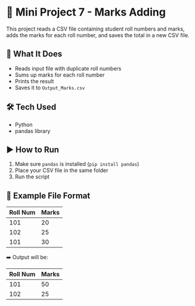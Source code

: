 # 🧮 Mini Project 7 - Marks Adding

This project reads a CSV file containing student roll numbers and marks, adds the marks for each roll number, and saves the total in a new CSV file.

## 📌 What It Does
- Reads input file with duplicate roll numbers
- Sums up marks for each roll number
- Prints the result
- Saves it to `Output_Marks.csv`

## 🛠️ Tech Used
- Python
- pandas library

## ▶️ How to Run
1. Make sure `pandas` is installed (`pip install pandas`)
2. Place your CSV file in the same folder
3. Run the script

## 📁 Example File Format

| Roll Num | Marks |
|----------|--------|
| 101      | 20     |
| 102      | 25     |
| 101      | 30     |

➡️ Output will be:

| Roll Num | Marks |
|----------|--------|
| 101      | 50     |
| 102      | 25     |

